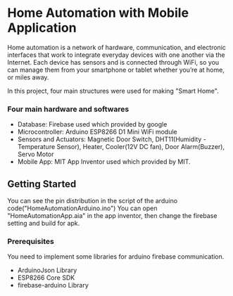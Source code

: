 # Home Automation with Mobile Application

Home automation is a network of hardware, communication, and electronic interfaces that work to integrate everyday devices with one another via the Internet. Each device has sensors and is connected through WiFi, so you can manage them from your smartphone or tablet whether you’re at home, or miles away. 

In this project, four main structures were used for making "Smart Home". 

### Four main hardware and softwares

* Database: Firebase used which provided by google
* Microcontroller: Arduino ESP8266 D1 Mini WiFi module
* Sensors and Actuators: Magnetic Door Switch, DHT11(Humidity - Temperature Sensor), Heater, Cooler(12V DC fan), Door Alarm(Buzzer), Servo Motor
* Mobile App: MIT App Inventor used which provided by MIT.


## Getting Started

You can see the pin distribution in the script of the arduino code("HomeAutomationArduino.ino")
You can open "HomeAutomationApp.aia" in the app inventor, then change the firebase setting and build for apk.

### Prerequisites

You need to implement some libraries for arduino firebase communication.

* ArduinoJson Library
* ESP8266 Core SDK
* firebase-arduino Library


